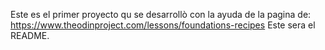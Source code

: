 Este es el primer proyecto qu se desarrollò con la ayuda de la pagina de:
https://www.theodinproject.com/lessons/foundations-recipes
Este sera el README.